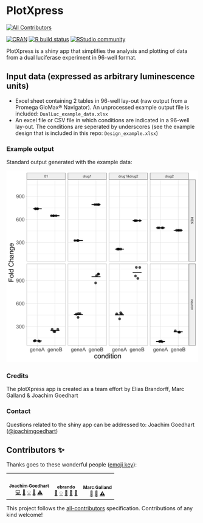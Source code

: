 # PlotXpress
<!-- ALL-CONTRIBUTORS-BADGE:START - Do not remove or modify this section -->
[![All Contributors](https://img.shields.io/badge/all_contributors-3-orange.svg?style=flat-square)](#contributors-)
<!-- ALL-CONTRIBUTORS-BADGE:END -->

<!-- badges: start -->
[![CRAN](https://www.r-pkg.org/badges/version/shiny)](https://CRAN.R-project.org/package=shiny)
[![R build status](https://github.com/rstudio/shiny/workflows/R-CMD-check/badge.svg)](https://github.com/rstudio/shiny/actions)
[![RStudio community](https://img.shields.io/badge/community-shiny-blue?style=social&logo=rstudio&logoColor=75AADB)](https://community.rstudio.com/new-topic?category=shiny&tags=shiny)

<!-- badges: end -->

 
PlotXpress is a shiny app that simplifies the analysis and plotting of data from a dual luciferase experiment in 96-well format.

## Input data (expressed as arbitrary luminescence units)
* Excel sheet containing 2 tables in 96-well lay-out (raw output from a Promega GloMax® Navigator). An unprocessed example output file is included: `DualLuc_example_data.xlsx`
* An excel file or CSV file in which conditions are indicated in a 96-well lay-out. The conditions are seperated by underscores (see the example design that is included in this repo: `Design_example.xlsx`)

### Example output

Standard output generated with the example data:

![alt text](https://github.com/ScienceParkStudyGroup/PlotXpress/blob/master/plotXpress_example.png "Output")

### Credits

<p>The plotXpress app is created as a team effort by Elias Brandorff, Marc Galland & Joachim Goedhart</p>

### Contact

Questions related to the shiny app can be addressed to: Joachim Goedhart ([@joachimgoedhart](https://twitter.com/joachimgoedhart))

## Contributors ✨

Thanks goes to these wonderful people ([emoji key](https://allcontributors.org/docs/en/emoji-key)):

<!-- ALL-CONTRIBUTORS-LIST:START - Do not remove or modify this section -->
<!-- prettier-ignore-start -->
<!-- markdownlint-disable -->
<table>
  <tr>
    <td align="center"><a href="https://huygens.science.uva.nl/"><img src="https://avatars.githubusercontent.com/u/39348589?v=4?s=100" width="100px;" alt=""/><br /><sub><b>Joachim Goedhart</b></sub></a><br /><a href="https://github.com/ScienceParkStudyGroup/PlotXpress/commits?author=JoachimGoedhart" title="Code">💻</a> <a href="https://github.com/ScienceParkStudyGroup/PlotXpress/issues?q=author%3AJoachimGoedhart" title="Bug reports">🐛</a> <a href="#example-JoachimGoedhart" title="Examples">💡</a> <a href="#tool-JoachimGoedhart" title="Tools">🔧</a> <a href="https://github.com/ScienceParkStudyGroup/PlotXpress/commits?author=JoachimGoedhart" title="Tests">⚠️</a></td>
    <td align="center"><a href="https://github.com/ebrando"><img src="https://avatars.githubusercontent.com/u/52273820?v=4?s=100" width="100px;" alt=""/><br /><sub><b>ebrando</b></sub></a><br /><a href="#data-ebrando" title="Data">🔣</a> <a href="#example-ebrando" title="Examples">💡</a> <a href="#ideas-ebrando" title="Ideas, Planning, & Feedback">🤔</a> <a href="#projectManagement-ebrando" title="Project Management">📆</a> <a href="#userTesting-ebrando" title="User Testing">📓</a></td>
    <td align="center"><a href="http://www.mgalland.info"><img src="https://avatars.githubusercontent.com/u/10114186?v=4?s=100" width="100px;" alt=""/><br /><sub><b>Marc Galland</b></sub></a><br /><a href="#ideas-mgalland" title="Ideas, Planning, & Feedback">🤔</a> <a href="#projectManagement-mgalland" title="Project Management">📆</a> <a href="https://github.com/ScienceParkStudyGroup/PlotXpress/commits?author=mgalland" title="Tests">⚠️</a></td>
  </tr>
</table>

<!-- markdownlint-restore -->
<!-- prettier-ignore-end -->

<!-- ALL-CONTRIBUTORS-LIST:END -->

This project follows the [all-contributors](https://github.com/all-contributors/all-contributors) specification. Contributions of any kind welcome!
